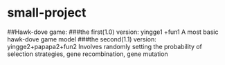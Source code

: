 # small-project
##Hawk-dove game:
###the first(1.0) version: yingge1 +fun1
A most basic hawk-dove game model
###the second(1.1) version: yingge2+papapa2+fun2 
Involves randomly setting the probability of selection strategies, gene recombination, gene mutation
